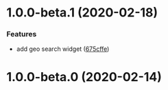# 1.0.0-beta.1 (2020-02-18)

### Features

* add geo search widget ([675cffe](https://github.com/clinia/vision-js/commit/675cffe437c0c1a8cef585c7a25bb5b60038eca8))

# 1.0.0-beta.0 (2020-02-14)



